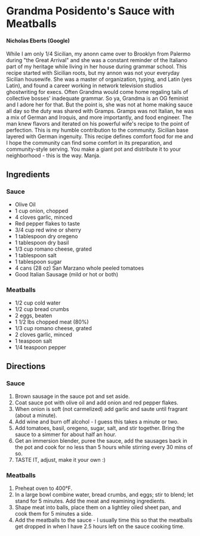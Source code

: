 # Grandma Posidento's Sauce with Meatballs
#### Nicholas Eberts (Google)

While I am only 1/4 Sicilian, my anonn came over to Brooklyn from Palermo during "the Great Arrival" and she was a constant reminder of the Italiano part of my heritage while living in her house during grammar school. This recipe started with Sicilian roots, but my annon was not your everyday Sicilian housewife. She was a master of organization, typing, and Latin (yes Latin), and found a career working in network television studios ghostwriting for execs. Often Grandma would come home regaling tails of collective bosses' inadequate grammar. So ya, Grandma is an OG feminist and I adore her for that. But the point is, she was not at home making sauce all day so the duty was shared with Gramps. Gramps was not Italian, he was a mix of German and Iroquis, and more importantly, and food engineer. The man knew flavors and iterated on his powerful wife's recipe to the point of perfection. This is my humble contribution to the community. Sicilian base layered with German ingenuity. This recipe defines comfort food for me and I hope the community can find some comfort in its preparation, and community-style serving. You make a giant pot and distribute it to your neighborhood - this is the way. Manja.

## Ingredients

### Sauce
* Olive Oil
* 1 cup onion, chopped
* 4 cloves garlic, minced
* Red pepper flakes to taste
* 3/4 cup red wine or sherry
* 1 tablespoon dry oregeno
* 1 tablespoon dry basil
* 1/3 cup romano cheese, grated
* 1 tablespoon salt
* 1 tablespoon sugar
* 4 cans (28 oz) San Marzano whole peeled tomatoes
* Good Italian Sausage (mild or hot or both)

### Meatballs
* 1/2 cup cold water
* 1/2 cup bread crumbs
* 2 eggs, beaten
* 1 1/2 lbs chopped meat (80%)
* 1/3 cup romano cheese, grated
* 2 cloves garlic, minced
* 1 teaspoon salt
* 1/4 teaspoon pepper

## Directions

### Sauce
1. Brown sausage in the sauce pot and set aside. 
2. Coat sauce pot with olive oil and add onion and red pepper flakes.
3. When onion is soft (not carmelized) add garlic and saute until fragrant (about a minute).
4. Add wine and burn off alcohol - I guess this takes a minute or two.
5. Add tomatoes, basil, oregeno, sugar, salt, and stir together. Bring the sauce to a simmer for about half an hour. 
6. Get an immersion blender, puree the sauce, add the sausages back in the pot and cook for no less than 5 hours while stirring every 30 mins of so. 
7. TASTE IT, adjust, make it your own :) 

### Meatballs
1. Preheat oven to 400°F.
2. In a large bowl combine water, bread crumbs, and eggs; stir to blend; let stand for 5 minutes. Add the meat and reamining ingredients.
3. Shape meat into balls, place them on a lightley oiled sheet pan, and cook them for 5 minutes a side.
4. Add the meatballs to the sauce - I usually time this so that the meatballs get dropped in when I have 2.5 hours left on the sauce cooking time. 




